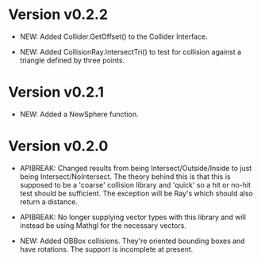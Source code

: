 Version v0.2.2
=============

* NEW: Added Collider.GetOffset() to the Collider Interface.

* NEW: Added CollisionRay.IntersectTri() to test for collision against a triangle
  defined by three points.
  

Version v0.2.1
==============

* NEW: Added a NewSphere function.


Version v0.2.0
==============

* APIBREAK: Changed results from being Intersect/Outside/Inside to just being Intersect/NoIntersect.
  The theory behind this is that this is supposed to be a 'coarse' collision library and
  'quick' so a hit or no-hit test should be sufficient. The exception will be Ray's which
  should also return a distance.

* APIBREAK: No longer supplying vector types with this library and will instead be using
  Mathgl for the necessary vectors.

* NEW: Added OBBox collisions. They're oriented bounding boxes and have rotations. The support
  is incomplete at present.


